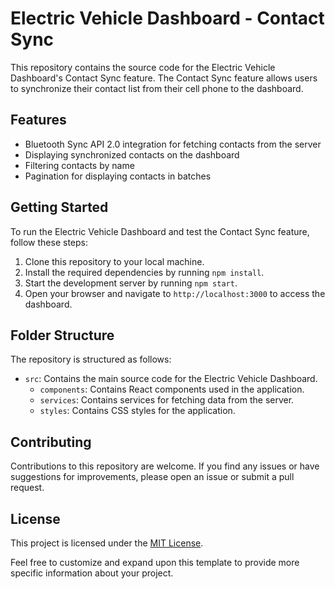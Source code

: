 # Electric Vehicle Dashboard - Contact Sync

This repository contains the source code for the Electric Vehicle Dashboard's Contact Sync feature. The Contact Sync feature allows users to synchronize their contact list from their cell phone to the dashboard.

## Features

- Bluetooth Sync API 2.0 integration for fetching contacts from the server
- Displaying synchronized contacts on the dashboard
- Filtering contacts by name
- Pagination for displaying contacts in batches

## Getting Started

To run the Electric Vehicle Dashboard and test the Contact Sync feature, follow these steps:

1. Clone this repository to your local machine.
2. Install the required dependencies by running `npm install`.
3. Start the development server by running `npm start`.
4. Open your browser and navigate to `http://localhost:3000` to access the dashboard.

## Folder Structure

The repository is structured as follows:

- `src`: Contains the main source code for the Electric Vehicle Dashboard.
  - `components`: Contains React components used in the application.
  - `services`: Contains services for fetching data from the server.
  - `styles`: Contains CSS styles for the application.

## Contributing

Contributions to this repository are welcome. If you find any issues or have suggestions for improvements, please open an issue or submit a pull request.

## License

This project is licensed under the [MIT License](LICENSE).

Feel free to customize and expand upon this template to provide more specific information about your project.
